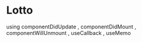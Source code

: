 # Lotto

using componentDidUpdate , componentDidMount , componentWillUnmount , useCallback , useMemo 
